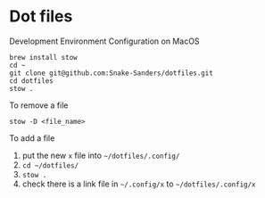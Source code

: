 # Dot files

Development Environment Configuration on MacOS

```
brew install stow
cd ~
git clone git@github.com:Snake-Sanders/dotfiles.git
cd dotfiles
stow .
```

To remove a file

`stow -D <file_name>`

To add a file

1. put the new `x` file into `~/dotfiles/.config/`
2. `cd ~/dotfiles/`
3. `stow .`
4. check there is a link file in `~/.config/x` to `~/dotfiles/.config/x`
